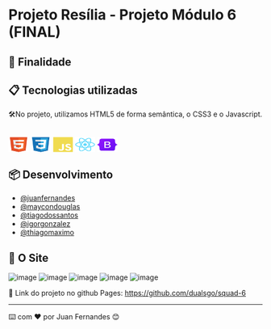 # Projeto Resília - Projeto Módulo 6 (FINAL)



## 🚀 Finalidade



## 📋 Tecnologias utilizadas

🛠️No projeto, utilizamos HTML5 de forma semântica, o CSS3 e o Javascript.
<div style="display: inline_block"><br>
<img align="center" alt="Will-HTML" height="30" width="40" src="https://raw.githubusercontent.com/devicons/devicon/master/icons/html5/html5-original.svg">
<img align="center" alt="Will-CSS" height="30" width="40" src="https://raw.githubusercontent.com/devicons/devicon/master/icons/css3/css3-original.svg">
<img align="center" alt="Will-Js" height="30" width="40" src="https://raw.githubusercontent.com/devicons/devicon/master/icons/javascript/javascript-plain.svg">
<img align="center" alt="Will-Js" height="30" width="40" src=" https://github.com/devicons/devicon/blob/master/icons/react/react-original.svg">
<img align="center" alt="Will-Js" height="30" width="40" src=" https://github.com/devicons/devicon/blob/master/icons/bootstrap/bootstrap-original.svg">

</div>


## 📦 Desenvolvimento

- [@juanfernandes](https://www.github.com/juanjpf)
- [@maycondouglas](https://www.github.com/dualsgo)
- [@tiagodossantos](https://www.github.com/Tiago-S-Oliveira)
- [@igorgonzalez](https://www.github.com/igorgonzalez96)
- [@thiagomaximo](https://www.github.com/thiagomaximo94)


## 📄 O Site

![image](https://raw.githubusercontent.com/dualsgo/squad-6/main/src/images/home.png)
![image](https://raw.githubusercontent.com/dualsgo/squad-6/main/src/images/sobre.png)
![image](https://raw.githubusercontent.com/dualsgo/squad-6/main/src/images/funcionalidades.png)
![image](https://raw.githubusercontent.com/dualsgo/squad-6/main/src/images/contato.png)
![image](https://raw.githubusercontent.com/dualsgo/squad-6/main/src/images/footer.png)

📌 Link do projeto no github Pages: https://github.com/dualsgo/squad-6
 

---
⌨️ com ❤️ por Juan Fernandes 😊
